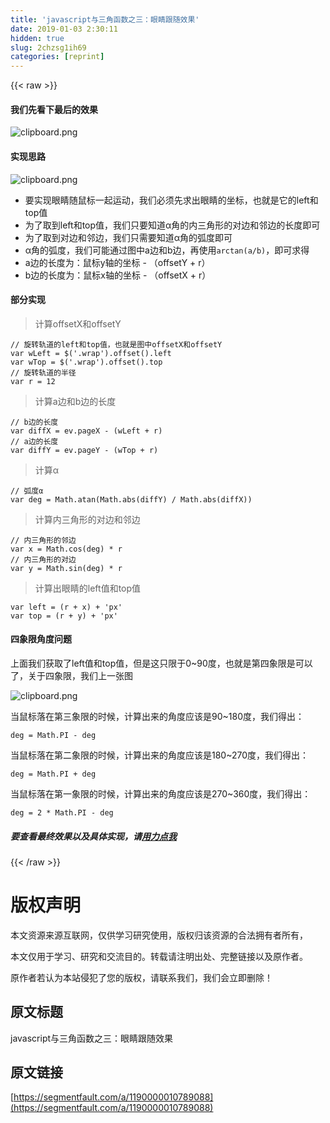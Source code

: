 ```yaml
---
title: 'javascript与三角函数之三：眼睛跟随效果' 
date: 2019-01-03 2:30:11
hidden: true
slug: 2chzsg1ih69
categories: [reprint]
---
```


{{< raw >}}

                    
<h4>我们先看下最后的效果</h4>
<p><span class="img-wrap"><img data-src="/img/bVTp6V?w=1106&amp;h=924" src="https://static.alili.tech/img/bVTp6V?w=1106&amp;h=924" alt="clipboard.png" title="clipboard.png" style="cursor: pointer; display: inline;"></span></p>
<h4>实现思路</h4>
<p><span class="img-wrap"><img data-src="/img/bVTqsv?w=598&amp;h=471" src="https://static.alili.tech/img/bVTqsv?w=598&amp;h=471" alt="clipboard.png" title="clipboard.png" style="cursor: pointer; display: inline;"></span></p>
<ul>
<li>要实现眼睛随鼠标一起运动，我们必须先求出眼睛的坐标，也就是它的left和top值</li>
<li>为了取到left和top值，我们只要知道α角的内三角形的对边和邻边的长度即可</li>
<li>为了取到对边和邻边，我们只需要知道α角的弧度即可</li>
<li>α角的弧度，我们可能通过图中a边和b边，再使用<code>arctan(a/b)</code>，即可求得</li>
<li>a边的长度为：鼠标y轴的坐标 - （offsetY + r）</li>
<li>b边的长度为：鼠标x轴的坐标 - （offsetX + r）</li>
</ul>
<h4>部分实现</h4>
<blockquote><p>计算offsetX和offsetY</p></blockquote>
<div class="widget-codetool" style="display:none;">
      <div class="widget-codetool--inner">
      <span class="selectCode code-tool" data-toggle="tooltip" data-placement="top" title="" data-original-title="全选"></span>
      <span type="button" class="copyCode code-tool" data-toggle="tooltip" data-placement="top" data-clipboard-text="// 旋转轨道的left和top值，也就是图中offsetX和offsetY
var wLeft = $('.wrap').offset().left
var wTop = $('.wrap').offset().top
// 旋转轨道的半径
var r = 12" title="" data-original-title="复制"></span>
      <span type="button" class="saveToNote code-tool" data-toggle="tooltip" data-placement="top" title="" data-original-title="放进笔记"></span>
      </div>
      </div><pre class="hljs stylus"><code><span class="hljs-comment">// 旋转轨道的left和top值，也就是图中offsetX和offsetY</span>
<span class="hljs-selector-tag">var</span> wLeft = $(<span class="hljs-string">'.wrap'</span>).offset()<span class="hljs-selector-class">.left</span>
<span class="hljs-selector-tag">var</span> wTop = $(<span class="hljs-string">'.wrap'</span>).offset()<span class="hljs-selector-class">.top</span>
<span class="hljs-comment">// 旋转轨道的半径</span>
<span class="hljs-selector-tag">var</span> r = <span class="hljs-number">12</span></code></pre>
<blockquote><p>计算a边和b边的长度</p></blockquote>
<div class="widget-codetool" style="display:none;">
      <div class="widget-codetool--inner">
      <span class="selectCode code-tool" data-toggle="tooltip" data-placement="top" title="" data-original-title="全选"></span>
      <span type="button" class="copyCode code-tool" data-toggle="tooltip" data-placement="top" data-clipboard-text="// b边的长度
var diffX = ev.pageX - (wLeft + r)
// a边的长度
var diffY = ev.pageY - (wTop + r)" title="" data-original-title="复制"></span>
      <span type="button" class="saveToNote code-tool" data-toggle="tooltip" data-placement="top" title="" data-original-title="放进笔记"></span>
      </div>
      </div><pre class="hljs stylus"><code><span class="hljs-comment">// b边的长度</span>
<span class="hljs-selector-tag">var</span> diffX = ev<span class="hljs-selector-class">.pageX</span> - (wLeft + r)
<span class="hljs-comment">// a边的长度</span>
<span class="hljs-selector-tag">var</span> diffY = ev<span class="hljs-selector-class">.pageY</span> - (wTop + r)</code></pre>
<blockquote><p>计算α</p></blockquote>
<div class="widget-codetool" style="display:none;">
      <div class="widget-codetool--inner">
      <span class="selectCode code-tool" data-toggle="tooltip" data-placement="top" title="" data-original-title="全选"></span>
      <span type="button" class="copyCode code-tool" data-toggle="tooltip" data-placement="top" data-clipboard-text="// 弧度α
var deg = Math.atan(Math.abs(diffY) / Math.abs(diffX))" title="" data-original-title="复制"></span>
      <span type="button" class="saveToNote code-tool" data-toggle="tooltip" data-placement="top" title="" data-original-title="放进笔记"></span>
      </div>
      </div><pre class="hljs javascript"><code><span class="hljs-comment">// 弧度α</span>
<span class="hljs-keyword">var</span> deg = <span class="hljs-built_in">Math</span>.atan(<span class="hljs-built_in">Math</span>.abs(diffY) / <span class="hljs-built_in">Math</span>.abs(diffX))</code></pre>
<blockquote><p>计算内三角形的对边和邻边</p></blockquote>
<div class="widget-codetool" style="display:none;">
      <div class="widget-codetool--inner">
      <span class="selectCode code-tool" data-toggle="tooltip" data-placement="top" title="" data-original-title="全选"></span>
      <span type="button" class="copyCode code-tool" data-toggle="tooltip" data-placement="top" data-clipboard-text="// 内三角形的邻边
var x = Math.cos(deg) * r
// 内三角形的对边
var y = Math.sin(deg) * r" title="" data-original-title="复制"></span>
      <span type="button" class="saveToNote code-tool" data-toggle="tooltip" data-placement="top" title="" data-original-title="放进笔记"></span>
      </div>
      </div><pre class="hljs stata"><code><span class="hljs-comment">// 内三角形的邻边</span>
<span class="hljs-keyword">var</span> x = Math.<span class="hljs-built_in">cos</span>(deg) * <span class="hljs-built_in">r</span>
<span class="hljs-comment">// 内三角形的对边</span>
<span class="hljs-keyword">var</span> y = Math.<span class="hljs-built_in">sin</span>(deg) * <span class="hljs-built_in">r</span></code></pre>
<blockquote><p>计算出眼睛的left值和top值</p></blockquote>
<div class="widget-codetool" style="display:none;">
      <div class="widget-codetool--inner">
      <span class="selectCode code-tool" data-toggle="tooltip" data-placement="top" title="" data-original-title="全选"></span>
      <span type="button" class="copyCode code-tool" data-toggle="tooltip" data-placement="top" data-clipboard-text="var left = (r + x) + 'px'
var top = (r + y) + 'px'" title="" data-original-title="复制"></span>
      <span type="button" class="saveToNote code-tool" data-toggle="tooltip" data-placement="top" title="" data-original-title="放进笔记"></span>
      </div>
      </div><pre class="hljs stylus"><code><span class="hljs-selector-tag">var</span> <span class="hljs-attribute">left</span> = (r + x) + <span class="hljs-string">'px'</span>
<span class="hljs-selector-tag">var</span> <span class="hljs-attribute">top</span> = (r + y) + <span class="hljs-string">'px'</span></code></pre>
<h4>四象限角度问题</h4>
<p>上面我们获取了left值和top值，但是这只限于0~90度，也就是第四象限是可以了，关于四象限，我们上一张图</p>
<p><span class="img-wrap"><img data-src="/img/bVTqRD?w=900&amp;h=900" src="https://static.alili.tech/img/bVTqRD?w=900&amp;h=900" alt="clipboard.png" title="clipboard.png" style="cursor: pointer; display: inline;"></span></p>
<p>当鼠标落在第三象限的时候，计算出来的角度应该是90~180度，我们得出：</p>
<div class="widget-codetool" style="display:none;">
      <div class="widget-codetool--inner">
      <span class="selectCode code-tool" data-toggle="tooltip" data-placement="top" title="" data-original-title="全选"></span>
      <span type="button" class="copyCode code-tool" data-toggle="tooltip" data-placement="top" data-clipboard-text="deg = Math.PI - deg" title="" data-original-title="复制"></span>
      <span type="button" class="saveToNote code-tool" data-toggle="tooltip" data-placement="top" title="" data-original-title="放进笔记"></span>
      </div>
      </div><pre class="hljs sqf"><code style="word-break: break-word; white-space: initial;"><span class="hljs-built_in">deg</span> = Math.<span class="hljs-built_in">PI</span> - <span class="hljs-built_in">deg</span></code></pre>
<p>当鼠标落在第二象限的时候，计算出来的角度应该是180~270度，我们得出：</p>
<div class="widget-codetool" style="display:none;">
      <div class="widget-codetool--inner">
      <span class="selectCode code-tool" data-toggle="tooltip" data-placement="top" title="" data-original-title="全选"></span>
      <span type="button" class="copyCode code-tool" data-toggle="tooltip" data-placement="top" data-clipboard-text="deg = Math.PI + deg" title="" data-original-title="复制"></span>
      <span type="button" class="saveToNote code-tool" data-toggle="tooltip" data-placement="top" title="" data-original-title="放进笔记"></span>
      </div>
      </div><pre class="hljs sqf"><code style="word-break: break-word; white-space: initial;"><span class="hljs-built_in">deg</span> = Math.<span class="hljs-built_in">PI</span> + <span class="hljs-built_in">deg</span></code></pre>
<p>当鼠标落在第一象限的时候，计算出来的角度应该是270~360度，我们得出：</p>
<div class="widget-codetool" style="display:none;">
      <div class="widget-codetool--inner">
      <span class="selectCode code-tool" data-toggle="tooltip" data-placement="top" title="" data-original-title="全选"></span>
      <span type="button" class="copyCode code-tool" data-toggle="tooltip" data-placement="top" data-clipboard-text="deg = 2 * Math.PI - deg" title="" data-original-title="复制"></span>
      <span type="button" class="saveToNote code-tool" data-toggle="tooltip" data-placement="top" title="" data-original-title="放进笔记"></span>
      </div>
      </div><pre class="hljs sqf"><code style="word-break: break-word; white-space: initial;"><span class="hljs-built_in">deg</span> = <span class="hljs-number">2</span> * Math.<span class="hljs-built_in">PI</span> - <span class="hljs-built_in">deg</span></code></pre>
<h5>要查看最终效果以及具体实现，请<a href="https://github.com/sunhaikuo/triangle/blob/master/eye.html" rel="nofollow noreferrer" target="_blank">用力点我</a>
</h5>

                
{{< /raw >}}

# 版权声明
本文资源来源互联网，仅供学习研究使用，版权归该资源的合法拥有者所有，

本文仅用于学习、研究和交流目的。转载请注明出处、完整链接以及原作者。

原作者若认为本站侵犯了您的版权，请联系我们，我们会立即删除！

## 原文标题
javascript与三角函数之三：眼睛跟随效果

## 原文链接
[https://segmentfault.com/a/1190000010789088](https://segmentfault.com/a/1190000010789088)


